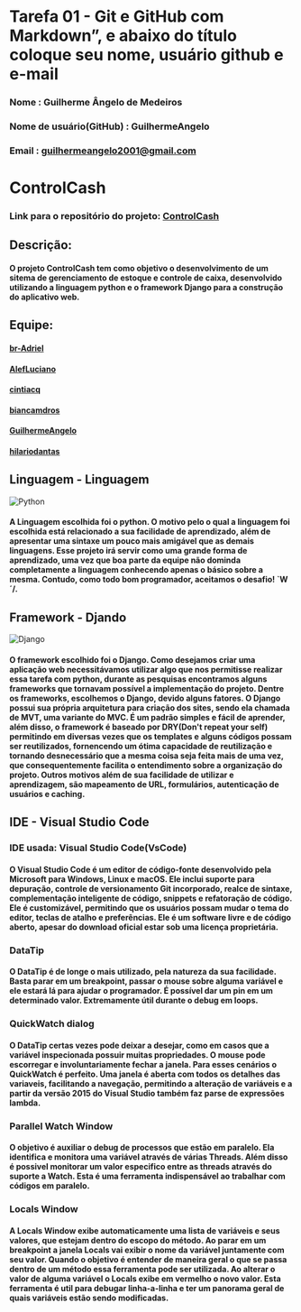 # Tarefa 01 - Git e GitHub com Markdown”, e abaixo do título coloque seu nome, usuário github e e-mail
### Nome : Guilherme Ângelo de Medeiros
### Nome de usuário(GitHub) : GuilhermeAngelo 
### Email : guilhermeangelo2001@gmail.com

# ControlCash
### Link para o repositório do projeto: [ControlCash](https://github.com/Control-Cash/controlcash)

## Descrição: 
#### O projeto ControlCash tem como objetivo o desenvolvimento de um sitema de gerenciamento de estoque e controle de caixa, desenvolvido utilizando a linguagem python e o framework Django para a construção do aplicativo web.

## Equipe:

#### [br-Adriel](https://github.com/br-adriel)

#### [AlefLuciano](https://github.com/AlefLuciano)

#### [cintiacq](https://github.com/cintiacq)

#### [biancamdros](https://github.com/biancamdros)

#### [GuilhermeAngelo](https://github.com/GuilhermeAngelo)

#### [hilariodantas](https://github.com/hilariodantas)

## Linguagem - Linguagem

![Python](https://img.shields.io/badge/python-3670A0?style=for-the-badge&logo=python&logoColor=ffdd54)

#### A Linguagem escolhida foi o python. O motivo pelo o qual a linguagem foi escolhida está relacionado a sua facilidade de aprendizado, além de apresentar uma sintaxe um pouco mais amigável que as demais linguagens. Esse projeto irá servir como uma grande forma de aprendizado, uma vez que boa parte da equipe não dominda completamente a linguagem conhecendo apenas o básico sobre a mesma. Contudo, como todo bom programador, aceitamos o desafio! \`W´/.

## Framework - Djando

![Django](https://img.shields.io/badge/django-%23092E20.svg?style=for-the-badge&logo=django&logoColor=white)

#### O framework escolhido foi o Django. Como desejamos criar uma aplicação web necessitávamos utilizar algo que nos permitisse realizar essa tarefa com python, durante as pesquisas encontramos alguns frameworks que tornavam possível a implementação do projeto. Dentre os frameworks, escolhemos o Django, devido alguns fatores. O Django possui sua própria arquitetura para criação dos sites, sendo ela chamada de MVT, uma variante do MVC. É um padrão simples e fácil de aprender, além disso, o framework é baseado por DRY(Don't repeat your self) permitindo em diversas vezes que os templates e alguns códigos possam ser reutilizados, fornencendo um ótima capacidade de reutilização e tornando desnecessário que a mesma coisa seja feita mais de uma vez, que consequentemente facilita  o entendimento sobre a organização do projeto. Outros motivos além de sua facilidade de utilizar e aprendizagem, são mapeamento de URL, formulários, autenticação de usuários e caching.

## IDE - Visual Studio Code

### IDE usada: Visual Studio Code(VsCode)
#### O Visual Studio Code é um editor de código-fonte desenvolvido pela Microsoft para Windows, Linux e macOS. Ele inclui suporte para depuração, controle de versionamento Git incorporado, realce de sintaxe, complementação inteligente de código, snippets e refatoração de código. Ele é customizável, permitindo que os usuários possam mudar o tema do editor, teclas de atalho e preferências. Ele é um software livre e de código aberto, apesar do download oficial estar sob uma licença proprietária.

### DataTip
#### O DataTip é de longe o mais utilizado, pela natureza da sua facilidade. Basta parar em um breakpoint, passar o mouse sobre alguma variável e ele estará lá para ajudar o programador. É possível dar um pin em um determinado valor. Extremamente útil durante o debug em loops.

### QuickWatch dialog
#### O DataTip certas vezes pode deixar a desejar, como em casos que a variável inspecionada possuir muitas propriedades. O mouse pode escorregar e involuntariamente fechar a janela. Para esses cenários o QuickWatch é perfeito. Uma janela é aberta com todos os detalhes das variaveis, facilitando a navegação, permitindo a alteração de variáveis e a partir da versão 2015 do Visual Studio também faz parse de expressões lambda.

### Parallel Watch Window
#### O objetivo é auxiliar o debug de processos que estão em paralelo. Ela identifica e monitora uma variável através de várias Threads. Além disso é possivel monitorar um valor especifico entre as threads através do suporte a Watch. Esta é uma ferramenta indispensável ao trabalhar com códigos em paralelo.

### Locals Window
#### A Locals Window exibe automaticamente uma lista de variáveis e seus valores, que estejam dentro do escopo do método. Ao parar em um breakpoint a janela Locals vai exibir o nome da variável juntamente com seu valor. Quando o objetivo é entender de maneira geral o que se passa dentro de um método essa ferramenta pode ser utilizada. Ao alterar o valor de alguma variável o Locals exibe em vermelho o novo valor. Esta ferramenta é util para debugar linha-a-linha e ter um panorama geral de quais variáveis estão sendo modificadas.